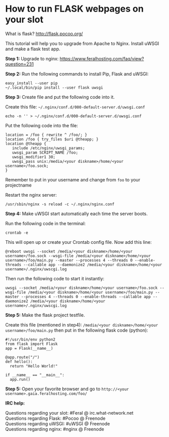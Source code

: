 How to run FLASK webpages on your slot
======================================

What is flask? <http://flask.pocoo.org/>  
  
This tutorial will help you to upgrade from Apache to Nginx. Install uWSGI and make a flask test app.  
  
**Step 1:** Upgrade to nginx: <https://www.feralhosting.com/faq/view?question=231>  
  
**Step 2:** Run the following commands to install Pip, Flask and uWSGI:  
  

    easy_install --user pip
    ~/.local/bin/pip install --user flask uwsgi

  
**Step 3:** Create file and put the following code into it.  
  
Create this file: `~/.nginx/conf.d/000-default-server.d/uwsgi.conf`  
  

    echo -n '' > ~/.nginx/conf.d/000-default-server.d/uwsgi.conf

  
Put the following code into the file:  
  

    location = /foo { rewrite ^ /foo/; }
    location /foo { try_files $uri @theapp; }
    location @theapp {
       include /etc/nginx/uwsgi_params;
       uwsgi_param SCRIPT_NAME /foo;
       uwsgi_modifier1 30;
       uwsgi_pass unix:/media/<your diskname>/home/<your username>/foo.sock;
    }

  
Remember to put in your username and change from `foo` to your projectname  
  
Restart the nginx server:  
  

    /usr/sbin/nginx -s reload -c ~/.nginx/nginx.conf

  
**Step 4:** Make uWSGI start automatically each time the server boots.  
  
Run the following code in the terminal:  
  

    crontab -e

  
This will open up or create your Crontab config file. Now add this line:  
  

    @reboot uwsgi --socket /media/<your diskname>/home/<your username>/foo.sock --wsgi-file /media/<your diskname>/home/<your username>/foo/main.py --master --processes 4 --threads 0 --enable-threads --callable app --daemonize2 /media/<your diskname>/home/<your username>/.nginx/uwscgi.log

  
Then run the following code to start it instantly:  
  

    uwsgi --socket /media/<your diskname>/home/<your username>/foo.sock --wsgi-file /media/<your diskname>/home/<your username>/foo/main.py --master --processes 4 --threads 0 --enable-threads --callable app --daemonize2 /media/<your diskname>/home/<your username>/.nginx/uwscgi.log

  
**Step 5:** Make the flask project testfile.  
  
Create this file (mentioned in step4): `/media/<your diskname>/home/<your username>/foo/main.py` then put in the following flask code (python):  
  

    #!/usr/bin/env python2
    from flask import Flask
    app = Flask(__name__)

    @app.route("/")
    def hello():
      return "Hello World!"

    if __name__ == "__main__":
      app.run()

  
**Step 5:** Open your favorite browser and go to `http://<your username>.gaia.feralhosting.com/foo/`  
  
**IRC help:**  
  
Questions regarding your slot: \#Feral @ irc.what-network.net  
Questions regarding Flask: \#Pocoo @ Freenode  
Questions regarding uWSGI: \#uWSGI @ Freenode  
Questions regarding nginx: \#nginx @ Freenode  
  

